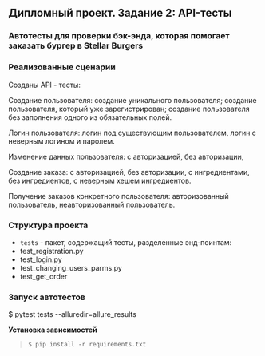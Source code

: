 ## Дипломный проект. Задание 2: API-тесты

### Автотесты для проверки бэк-энда, которая помогает заказать бургер в Stellar Burgers

### Реализованные сценарии

Созданы API - тесты:

Создание пользователя:
создание уникального пользователя;
создание пользователя, который уже зарегистрирован;
создание пользователя без заполнения одного из обязательных полей.


Логин пользователя:
логин под существующим пользователем,
логин с неверным логином и паролем.

Изменение данных пользователя:
с авторизацией,
без авторизации,

Создание заказа:
с авторизацией,
без авторизации,
с ингредиентами,
без ингредиентов,
с неверным хешем ингредиентов.

Получение заказов конкретного пользователя:
авторизованный пользователь,
неавторизованный пользователь.

### Структура проекта


- `tests` - пакет, содержащий тесты, разделенные энд-поинтам:
- test_registration.py
- test_login.py
- test_changing_users_parms.py
- test_get_order

### Запуск автотестов

$ pytest tests --alluredir=allure_results


**Установка зависимостей**

> `$ pip install -r requirements.txt`



